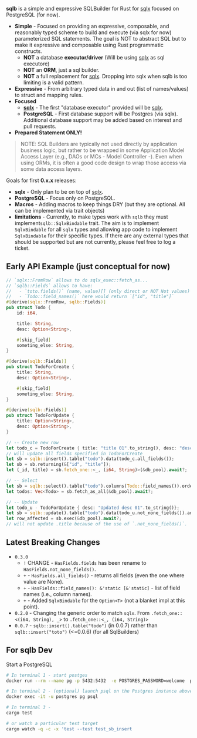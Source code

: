 **sqlb** is a simple and expressive SQLBuilder for Rust for [sqlx](https://crates.io/crates/sqlx) focused on PostgreSQL (for now). 

- **Simple** - Focused on providing an expressive, composable, and reasonably typed scheme to build and execute (via sqlx for now) parameterized SQL statements. The goal is NOT to abstract SQL but to make it expressive and composable using Rust programmatic constructs.
	- **NOT** a database **executor/driver** (Will be using [sqlx](https://crates.io/crates/sqlx) as sql executore)
	- **NOT** an **ORM**, just a sql builder. 
	- **NOT** a full replacement for [sqlx](https://crates.io/crates/sqlx). Dropping into sqlx when sqlb is too limiting is a valid pattern.
- **Expressive** - From arbitrary typed data in and out (list of names/values) to struct and mapping rules. 
- **Focused** 
	- **[sqlx](https://crates.io/crates/sqlx)** - The first "database executor" provided will be [sqlx](https://github.com/launchbadge/sqlx). 
	- **PostgreSQL** - First database support will be Postgres (via sqlx). Additional database support may be added based on interest and pull requests.
- **Prepared Statement ONLY!**	


> NOTE: SQL Builders are typically not used directly by application business logic, but rather to be wrapped in some Application Model Access Layer (e.g., DAOs or MCs - Model Controller -). Even when using ORMs, it is often a good code design to wrap those access via some data access layers. 


Goals for first **0.x.x** releases: 

- **sqlx** - Only plan to be on top of [sqlx](https://crates.io/crates/sqlx).
- **PostgreSQL** - Focus only on PostgreSQL.
- **Macros** - Adding macros to keep things DRY (but they are optional. All can be implemented via trait objects)
- **limitations** - Currently, to make types work with `sqlb` they must implement`sqlb::SqlxBindable` trait. The aim is to implement `SqlxBindable` for all `sqlx` types and allowing app code to implement `SqlxBindable` for their specific types. If there are any external types that should be supported but are not currently, please feel free to log a ticket.


## Early API Example (just conceptual for now)

```rust
// `sqlx::FromRow` allows to do sqlx_exec::fetch_as...
// `sqlb::Fields` allows to have:
//   - `toto.fields()` (name, value)[] (only direct or NOT Not values)
//   - `Todo::field_names()` here would return `["id", "title"]`
#[derive(sqlx::FromRow, sqlb::Fields)] 
pub struct Todo {
    id: i64,

    title: String,
	desc: Option<String>,

	#[skip_field]
	someting_else: String,
}

#[derive(sqlb::Fields)] 
pub struct TodoForCreate {
	title: String,
	desc: Option<String>,

	#[skip_field]
	someting_else: String,	
}

#[derive(sqlb::Fields)] 
pub struct TodoForUpdate {
	title: Option<String>,
	desc: Option<String>,
}

// -- Create new row
let todo_c = TodoForCreate { title: "title 01".to_string(), desc: "desc 01".to_string() };
// will update all fields specified in TodoForCreate
let sb = sqlb::insert().table("todo").data(todo_c.all_fields());
let sb = sb.returning(&["id", "title"]);
let (_id, title) = sb.fetch_one::<_, (i64, String)>(&db_pool).await?;

// -- Select 
let sb = sqlb::select().table("todo").columns(Todo::field_names()).order_by("!id");
let todos: Vec<Todo> = sb.fetch_as_all(&db_pool).await?;

// -- Update
let todo_u - TodoForUpdate { desc: "Updated desc 01".to_string()};
let sb = sqlb::update().table("todo").data(todo_u.not_none_fields()).and_where_eq("id", 123);
let row_affected = sb.exec(&db_pool).await?;
// will not update .title because of the use of `.not_none_fields()`. 
```

## Latest Breaking Changes

- `0.3.0` 
	- `!` CHANGE - `HasFields.fields` has been rename to `HasFields.not_none_fields()`.
	- `+` - `HasFields.all_fields()` - returns all fields (even the one where value are None).
	- `+` - `HasFields::field_names(): &'static [&'static]` - list of field names (i.e., column names).
	- `+` - Added `SqlxBindable` for the `Option<T>` (not a blanket impl at this point).
- `0.2.0` - Changing the generic order to match `sqlx`. From `.fetch_one::<(i64, String), _>` to `.fetch_one::<_, (i64, String)>`
- `0.0.7` - `sqlb::insert().table("todo")` (in 0.0.7) rather than `sqlb::insert("toto")` (<=0.0.6) (for all SqlBuilders)


## For sqlb Dev

Start a PostgreSQL

```sh
# In terminal 1 - start postges
docker run --rm --name pg -p 5432:5432  -e POSTGRES_PASSWORD=welcome  postgres:14

# In terminal 2 - (optional) launch psql on the Postgres instance above
docker exec -it -u postgres pg psql

# In terminal 3 -
cargo test

# or watch a particular test target
cargo watch -q -c -x 'test --test test_sb_insert
```